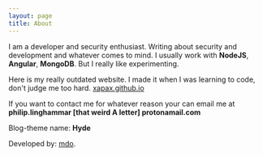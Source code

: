 ```yaml
---
layout: page
title: About
---
```


I am a developer and security enthusiast. Writing about security and development and whatever comes to mind.
I usually work with **NodeJS**, **Angular**, **MongoDB**. But I really like experimenting.

Here is my really outdated website. I made it when I was learning to code, don't judge me too hard.  [xapax.github.io](https://xapax.github.io)

If you want to contact me for whatever reason your can email me at **philip.linghammar [that weird A letter] protonamail.com**

Blog-theme name: **Hyde**

Developed by: [mdo](https://github.com/mdo).

